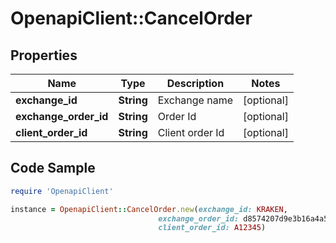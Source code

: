 # OpenapiClient::CancelOrder

## Properties

Name | Type | Description | Notes
------------ | ------------- | ------------- | -------------
**exchange_id** | **String** | Exchange name | [optional] 
**exchange_order_id** | **String** | Order Id | [optional] 
**client_order_id** | **String** | Client order Id | [optional] 

## Code Sample

```ruby
require 'OpenapiClient'

instance = OpenapiClient::CancelOrder.new(exchange_id: KRAKEN,
                                 exchange_order_id: d8574207d9e3b16a4a5511753eeef1751,
                                 client_order_id: A12345)
```


